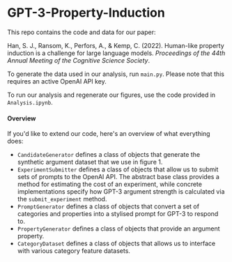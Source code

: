 # GPT-3-Property-Induction

This repo contains the code and data for our paper:

Han, S. J., Ransom, K., Perfors, A., & Kemp, C. (2022). Human-like property induction is a challenge for large language models. *Proceedings of the 44th Annual Meeting of the Cognitive Science Society*.

To generate the data used in our analysis, run `main.py`. Please note that this requires an active OpenAI API key.

To run our analysis and regenerate our figures, use the code provided in `Analysis.ipynb`.

#### Overview

If you'd like to extend our code, here's an overview of what everything does:

- `CandidateGenerator` defines a class of objects that generate the synthetic argument dataset that we use in figure 1.
- `ExperimentSubmitter` defines a class of objects that allow us to submit sets of prompts to the OpenAI API. The abstract base class provides a method for estimating the cost of an experiment, while concrete implementations specify how GPT-3 argument strength is calculated via the `submit_experiment` method.
- `PromptGenerator` defines a class of objects that convert a set of categories and properties into a stylised prompt for GPT-3 to respond to.
- `PropertyGenerator` defines a class of objects that provide an argument property.
- `CategoryDataset` defines a class of objects that allows us to interface with various category feature datasets.

